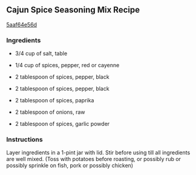 ## Cajun Spice Seasoning Mix Recipe

[5aaf64e56d](http://cookeatshare.com/recipes/cajun-spice-seasoning-mix-97561)

### Ingredients

 - 3/4 cup of salt, table

 - 1/4 cup of spices, pepper, red or cayenne

 - 2 tablespoon of spices, pepper, black

 - 2 tablespoon of spices, pepper, black

 - 2 tablespoon of spices, paprika

 - 2 tablespoon of onions, raw

 - 2 tablespoon of spices, garlic powder

### Instructions

Layer ingredients in a 1-pint jar with lid. Stir before using till all ingredients are well mixed. (Toss with potatoes before roasting, or possibly rub or possibly sprinkle on fish, pork or possibly chicken)
